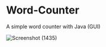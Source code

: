 # Word-Counter
A simple word counter with Java (GUI)


![Screenshot (1435)](https://user-images.githubusercontent.com/62913154/120046124-c65ea300-c011-11eb-9e51-ede40a4c9240.png)

